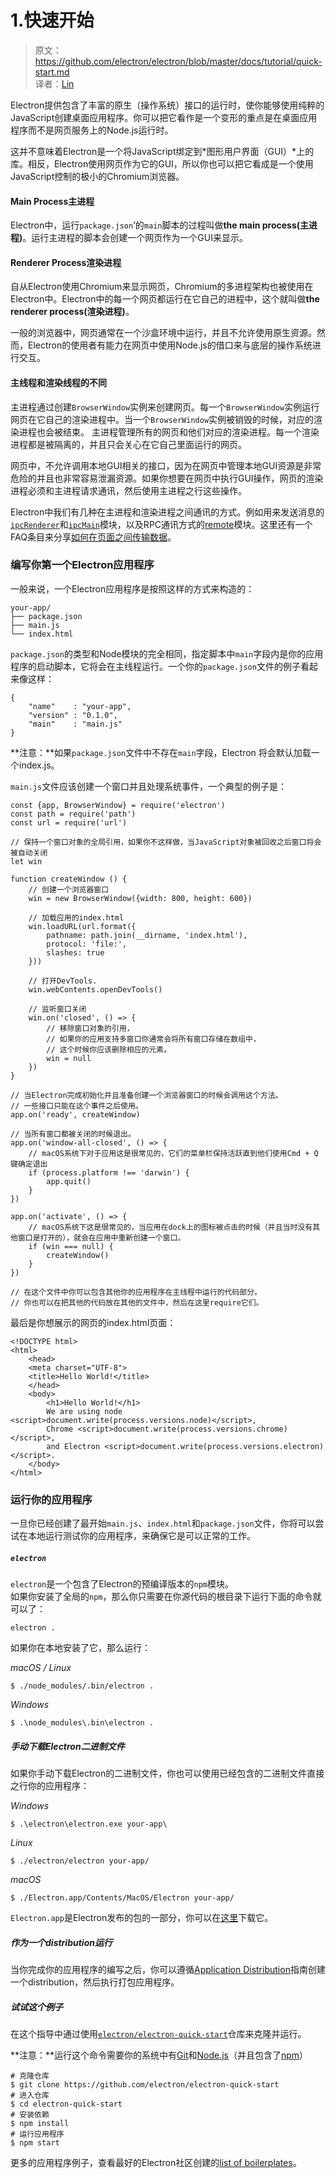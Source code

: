 # 1.快速开始

> 原文：https://github.com/electron/electron/blob/master/docs/tutorial/quick-start.md   
译者：[Lin](https://github.com/ShmilyLin)   


Electron提供包含了丰富的原生（操作系统）接口的运行时，使你能够使用纯粹的JavaScript创建桌面应用程序。你可以把它看作是一个变形的重点是在桌面应用程序而不是网页服务上的Node.js运行时。   

这并不意味着Electron是一个将JavaScript绑定到*图形用户界面（GUI）*上的库。相反，Electron使用网页作为它的GUI，所以你也可以把它看成是一个使用JavaScript控制的极小的Chromium浏览器。   

#### Main Process主进程   

Electron中，运行`package.json`’的`main`脚本的过程叫做**the main process(主进程)**。运行主进程的脚本会创建一个网页作为一个GUI来显示。   

#### Renderer Process渲染进程   

自从Electron使用Chromium来显示网页，Chromium的多进程架构也被使用在Electron中。Electron中的每一个网页都运行在它自己的进程中，这个就叫做**the renderer process(渲染进程)**。   

一般的浏览器中，网页通常在一个沙盒环境中运行，并且不允许使用原生资源。然而，Electron的使用者有能力在网页中使用Node.js的借口来与底层的操作系统进行交互。    

#### 主线程和渲染线程的不同   
主进程通过创建`BrowserWindow`实例来创建网页。每一个`BrowserWindow`实例运行网页在它自己的渲染进程中。当一个`BrowserWindow`实例被销毁的时候，对应的渲染进程也会被结束。
主进程管理所有的网页和他们对应的渲染进程。每一个渲染进程都是被隔离的，并且只会关心在它自己里面运行的网页。   

网页中，不允许调用本地GUI相关的接口，因为在网页中管理本地GUI资源是非常危险的并且也非常容易泄漏资源。如果你想要在网页中执行GUI操作，网页的渲染进程必须和主进程请求通讯，然后使用主进程之行这些操作。   

Electron中我们有几种在主进程和渲染进程之间通讯的方式。例如用来发送消息的[`ipcRenderer`](https://electron.atom.io/docs/api/ipc-renderer)和[`ipcMain`](https://electron.atom.io/docs/api/ipc-main)模块，以及RPC通讯方式的[remote](https://electron.atom.io/docs/api/remote)模块。这里还有一个FAQ条目来分享[如何在页面之间传输数据](https://electron.atom.io/docs/faq#how-to-share-data-between-web-pages)。   

### 编写你第一个Electron应用程序   

一般来说，一个Electron应用程序是按照这样的方式来构造的：   

    your-app/
    ├── package.json
    ├── main.js
    └── index.html

`package.json`的类型和Node模块的完全相同，指定脚本中`main`字段内是你的应用程序的启动脚本，它将会在主线程运行。一个你的`package.json`文件的例子看起来像这样：   

    {
        "name"    : "your-app",
        "version" : "0.1.0",
        "main"    : "main.js"
    }

**注意：**如果`package.json`文件中不存在`main`字段，Electron 将会默认加载一个index.js。   

`main.js`文件应该创建一个窗口并且处理系统事件，一个典型的例子是：   

    const {app, BrowserWindow} = require('electron')
    const path = require('path')
    const url = require('url')

    // 保持一个窗口对象的全局引用，如果你不这样做，当JavaScript对象被回收之后窗口将会被自动关闭
    let win

    function createWindow () {
        // 创建一个浏览器窗口
        win = new BrowserWindow({width: 800, height: 600})

        // 加载应用的index.html
        win.loadURL(url.format({
            pathname: path.join(__dirname, 'index.html'),
            protocol: 'file:',
            slashes: true
        }))

        // 打开DevTools.
        win.webContents.openDevTools()

        // 监听窗口关闭
        win.on('closed', () => {
            // 移除窗口对象的引用，
            // 如果你的应用支持多窗口你通常会将所有窗口存储在数组中，
            // 这个时候你应该删除相应的元素。
            win = null
        })
    }

    // 当Electron完成初始化并且准备创建一个浏览器窗口的时候会调用这个方法。
    // 一些接口只能在这个事件之后使用。
    app.on('ready', createWindow)

    // 当所有窗口都被关闭的时候退出。
    app.on('window-all-closed', () => {
        // macOS系统下对于应用这是很常见的，它们的菜单栏保持活跃直到他们使用Cmd + Q键确定退出
        if (process.platform !== 'darwin') {
            app.quit()
        }
    })

    app.on('activate', () => {
        // macOS系统下这是很常见的，当应用在dock上的图标被点击的时候（并且当时没有其他窗口是打开的），就会在应用中重新创建一个窗口。
        if (win === null) {
            createWindow()
        }
    })

    // 在这个文件中你可以包含其他你的应用程序在主线程中运行的代码部分。
    // 你也可以在把其他的代码放在其他的文件中，然后在这里require它们。
最后是你想展示的网页的index.html页面：   

    <!DOCTYPE html>
    <html>
        <head>
        <meta charset="UTF-8">
        <title>Hello World!</title>
        </head>
        <body>
            <h1>Hello World!</h1>
            We are using node <script>document.write(process.versions.node)</script>,
            Chrome <script>document.write(process.versions.chrome)</script>,
            and Electron <script>document.write(process.versions.electron)</script>.
        </body>
    </html>

### 运行你的应用程序   

一旦你已经创建了最开始`main.js`、`index.html`和`package.json`文件，你将可以尝试在本地运行测试你的应用程序，来确保它是可以正常的工作。   

##### **`electron`**   

`electron`是一个包含了Electron的预编译版本的`npm`模块。   
如果你安装了全局的`npm`，那么你只需要在你源代码的根目录下运行下面的命令就可以了：    

    electron .

如果你在本地安装了它，那么运行：   

*macOS / Linux*   

    $ ./node_modules/.bin/electron .

*Windows*   

    $ .\node_modules\.bin\electron .

##### 手动下载Electron二进制文件   

如果你手动下载Electron的二进制文件，你也可以使用已经包含的二进制文件直接之行你的应用程序：    

*Windows*   

    $ .\electron\electron.exe your-app\

*Linux*   

    $ ./electron/electron your-app/

*macOS*   

    $ ./Electron.app/Contents/MacOS/Electron your-app/

`Electron.app`是Electron发布的包的一部分，你可以在[这里](https://github.com/electron/electron/releases)下载它。      

##### 作为一个distribution运行   

当你完成你的应用程序的编写之后，你可以遵循[Application Distribution](https://electron.atom.io/docs/tutorial/application-distribution)指南创建一个distribution，然后执行打包应用程序。      

##### 试试这个例子   

在这个指导中通过使用[`electron/electron-quick-start`](https://github.com/electron/electron-quick-start)仓库来克隆并运行。   

**注意：**运行这个命令需要你的系统中有[Git](https://git-scm.com/)和[Node.js](https://nodejs.org/en/download/)（并且包含了[npm](https://npmjs.org/)）   

    # 克隆仓库
    $ git clone https://github.com/electron/electron-quick-start
    # 进入仓库
    $ cd electron-quick-start
    # 安装依赖
    $ npm install
    # 运行应用程序
    $ npm start

更多的应用程序例子，查看最好的Electron社区创建的[list of boilerplates](http://electron.atom.io/community/#boilerplates)。   